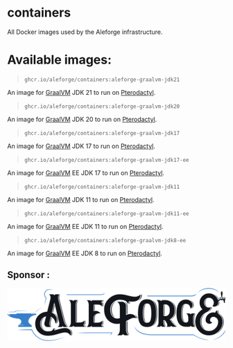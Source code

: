 # containers
All Docker images used by the Aleforge infrastructure.

# Available images:
> `ghcr.io/aleforge/containers:aleforge-graalvm-jdk21`

An image for [GraalVM](https://graalvm.org/) JDK 21 to run on [Pterodactyl](https://pterodactyl.io).

> `ghcr.io/aleforge/containers:aleforge-graalvm-jdk20`

An image for [GraalVM](https://graalvm.org/) JDK 20 to run on [Pterodactyl](https://pterodactyl.io).

> `ghcr.io/aleforge/containers:aleforge-graalvm-jdk17`

An image for [GraalVM](https://graalvm.org/) JDK 17 to run on [Pterodactyl](https://pterodactyl.io).

> `ghcr.io/aleforge/containers:aleforge-graalvm-jdk17-ee`

An image for [GraalVM](https://graalvm.org/) EE JDK 17 to run on [Pterodactyl](https://pterodactyl.io).

> `ghcr.io/aleforge/containers:aleforge-graalvm-jdk11`

An image for [GraalVM](https://graalvm.org/) JDK 11 to run on [Pterodactyl](https://pterodactyl.io/).

> `ghcr.io/aleforge/containers:aleforge-graalvm-jdk11-ee`

An image for [GraalVM](https://graalvm.org/) EE JDK 11 to run on [Pterodactyl](https://pterodactyl.io).

> `ghcr.io/aleforge/containers:aleforge-graalvm-jdk8-ee`

An image for [GraalVM](https://graalvm.org/) EE JDK 8 to run on [Pterodactyl](https://pterodactyl.io).

## Sponsor :
[![AleForge](https://github.com/aleforge/Containers/blob/98083fcd752912b8cb2b243cca3b2612726c189f/images/aleforge-logo-dark.png)](https://aleforge.net)
